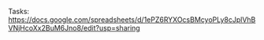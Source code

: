 Tasks: https://docs.google.com/spreadsheets/d/1ePZ6RYXOcsBMcyoPLy8cJplVhBVNjHcoXx2BuM6Jno8/edit?usp=sharing
